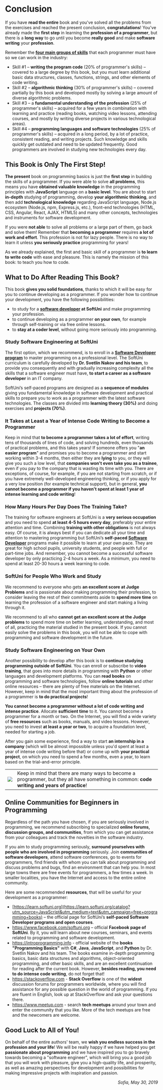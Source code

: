 # Conclusion

If you have **read the entire** book and you've solved all the problems from the exercises and reached the present conclusion, **congratulations**! You've already made the **first step** in learning the **profession of a programmer**, but there is a **long way** to go until you become **really good** and make **software writing** your **profession**.

Remember the **[four main groups of skills](chapter-00.2-how-to-become-a-programmer.md)** that each programmer must have so we can work in the industry:
- Skill #1 – **writing the program code** (20% of programmer's skills) – covered to a large degree by this book, but you must learn additional basic data structures, classes, functions, strings, and other elements of code writing.
- Skill #2 – **algorithmic thinking** (30% of programmer's skills) – covered partially by this book and developed mostly by solving a large amount of diverse algorithmic problems.
- Skill #3 – a **fundamental understanding of the profession** (25% of programmer's skills) – acquired for a few years in combination with learning and practice (reading books, watching video lessons, attending courses, and mostly by writing diverse projects in various technological areas).
- Skill #4 – **programming languages and software technologies** (25% of programmer's skills) – acquired in a long period, by a lot of practice, consistent reading, and writing projects. Such knowledge and skills quickly get outdated and need to be updated frequently. Good programmers are involved in studying new technologies every day.

## This Book is Only The First Step!

**The present** book on programming basics is just the **first step** in building the skills of a programmer. If you were able to solve **all problems**, this means you have **obtained valuable knowledge** in the programming principles with **JavaScript** language on a **basic level**. You are about to start **in-depth** studying of programming, develop **your algorithmic thinking**, and then add **technological knowledge** regarding JavaScript language, Node.js ecosystem (Node.js, npm, Express.js, etc.), front-end technologies (HTML, CSS, Angular, React, AJAX, HTML5) and many other concepts, technologies and instruments for software development.

If you were **not able** to solve all problems or a large part of them, go back and solve them! Remember that **becoming a programmer** requires **a lot of work and effort**. This profession is not for lazy people. There is no way to learn it unless **you seriously practice** programming for years!

As we already explained, the first and basic skill of a programmer is **to learn to write code** with ease and pleasure. This is namely the mission of this book: to teach you how to code.

## What to Do After Reading This Book?

This book **gives you solid foundations**, thanks to which it will be easy for you to continue developing as a programmer. If you wonder how to continue your development, you have the following possibilities:
 - to study for a **[software developer](https://learn.softuni.org/catalog?utm_source=JavaScript&utm_medium=text&utm_campaign=free+programming+books) at SoftUni** and make programming your profession.
 - to continue developing as a programmer **on your own**, for example through self-training or via free online lessons.
 - to **stay at a coder level**, without going more seriously into programming.

### Study Software Engineering at SoftUni

The first option, which we recommend, is to enroll in a **[Software Developer program](https://learn.softuni.org/catalog?utm_source=JavaScript&utm_medium=text&utm_campaign=free+programming+books)** to master programming on a professional level. The SoftUni curriculum is carefully developed by **Dr. Svetlin Nakov and his team**, to provide you consequently and with gradually increasing complexity all the skills that a software engineer must have, **to start a career as a software developer** in an IT company. 

SoftUni’s self-paced programs are designed as a **sequence of modules** giving you fundamental knowledge in software development and practical skills to prepare you to work as a programmer with the latest software technologies. The classes are divided into **learning theory (30%)** and doing exercises and **projects (70%)**.

### It Takes at Least a Year of Intense Code Writing to Become a Programmer

Keep in mind that **to become a programmer takes a lot of effort**, writing tens of thousands of lines of code, and solving hundreds, even thousands of practical problems, and this takes years! If someone offers you "**an easier program**" and promises you to become a programmer and start working within 3-4 months, then either they are **lying** to you, or they will give you such a low level, that **companies won't even take you as a trainee**, even if you pay to the company that is wasting its time with you. There are exceptions, of course, for example, if you are not starting from scratch, or if you have extremely well-developed engineering thinking, or if you apply for a very low position (for example technical support), but in general, **you cannot become a programmer if you haven't spent at least 1 year of intense learning and code writing**!

<!-- to update -->
<!-- ### Entrance Exam in SoftUni

**To enroll at SoftUni** you need to attend an **entrance exam** in "Programming Basics" on the material from this book. If you easily solve the problems in this book, then you are ready for the exam. Also, pay attention to the chapters on **preparation for the practical exam in programming**. They will give you a good idea of the level of difficulty of the exam and the types of tasks that you need to learn to solve.

If the tasks from the book and the preparation examples are hard for you, then you **need more preparation**. Enroll for the [free course in "Programming Basics"](https://softuni.org) or go through the book carefully one more time, without skipping solving **the problems in any of the studied topics**! You must learn how **to solve them with ease**, without helping yourselves with the guidelines and the sample solutions. -->

### How Many Hours Per Day Does The Training Take?

The training for software engineers at SoftUni is a **very serious occupation** and you need to spend **at least 4-5 hours every day**, preferably your entire attention and time. Combining **training with other obligations** is not always easy. Of course, it is always best if you can dedicate all your time and attention to mastering programming but SoftUni’s **self-paced [Software Developer](https://learn.softuni.org/catalog?utm_source=JavaScript&utm_medium=text&utm_campaign=free+programming+books)** programs make it possible to learn at your own pace. They are great for high school pupils, university students, and people with full or part-time jobs. And remember, you cannot become a successful software developer by only practicing 2-4 hours a week. As a minimum, you need to spend at least 20-30 hours a week learning to code.

### SoftUni for People Who Work and Study

We recommend to everyone who gets **an excellent score at Judge Problems** and is passionate about making programming their profession, to consider leaving the rest of their commitments aside to **spend more time** on learning the profession of a software engineer and start making a living through it.

We recommend to all who **cannot get an excellent score at the Judge problems** to spend more time on better learning, understanding, and most of all, practicing the material studied in the present book. If you cannot easily solve the problems in this book, you will not be able to cope with programming and software development in the future.

### Study Software Engineering on Your Own
Another possibility to develop after this book is to **continue studying programming outside of SoftUni**. You can enroll or subscribe to **video training**, that goes into more details in programming with **Python** or other languages and development platforms. You can **read books** on programming and software technologies, follow **online tutorials** and other online resources – there are plenty of free materials on the Internet. However, keep in mind that the most important thing about the profession of a programmer is **to do practical projects**!

**You cannot become a programmer without a lot of code writing and intense practice**. Allocate **sufficient time** to it. You cannot become a programmer for a month or two. On the Internet, you will find a wide variety of **free resources** such as books, manuals, and video lessons. However, you need to invest **at least a year or two**, to acquire a foundation level, needed for starting a job.

After you gain some experience, find a way to start **an internship in a company** (which will be almost impossible unless you'd spent at least a year of intense code writing before that) or come up with **your practical project**, on which you need to spend a few months, even a year, to learn based on the trial-and-error principle.

<table><tr><td><img src="/assets/alert-icon.png" style="max-width:50px" /></td>
<td>Keep in mind that there are many ways to become a programmer, but they all have something in common: <b>code writing and years of practice</b>!</td>
</tr></table>


## Online Communities for Beginners in Programming

Regardless of the path you have chosen, if you are seriously involved in programming, we recommend subscribing to specialized **online forums, discussion groups, and communities**, from which you can get assistance from your colleagues and track the novelties in the software industry.

If you aim to study programming seriously, **surround yourselves with people who are involved in programming** seriously. Join **communities of software developers**, attend software conferences, go to events for programmers, find friends with whom you can talk about programming and discuss problems and bugs, find an environment that can help you. In most large towns there are free events for programmers, a few times a week. In smaller localities, you have the Internet and access to the entire online community.

Here are some recommended **resources**, that will be useful for your development as a programmer:
* [https://learn.softuni.org](https://learn.softuni.org/catalog?utm_source=JavaScript&utm_medium=text&utm_campaign=free+programming+books) –  the official page for SoftUni’s **self-paced Software Developer programs and open courses**.
* https://www.facebook.com/softuni.org – official **Facebook page of SoftUni**. By it, you will learn about new courses, seminars, and events related to programming and software development.
* https://introprogramming.info - official website of the **books "Programming Basics"** with **C#**, **Java**, **JavaScript**, and **Python** by Dr. Svetlin Nakov and his team. The books examine in-depth programming basics, basic data structures and algorithms, object-oriented programming, and other basic skills, and are an excellent continuation for reading after the current book. However, **besides reading, you need to do intense code writing**, do not forget that!
* https://stackoverflow.com - **Stack Overflow** is one of the **widest** discussion forums for programmers worldwide, where you will find assistance for any possible question in the world of programming. If you are fluent in English, look up at StackOverflow and ask your questions there.
* https://www.meetup.com - search **tech meetups** around your town and enter the community that you like. More of the tech meetups are free and the newcomers are welcome.

## Good Luck to All of You!

On behalf of the entire authors' team, we **wish you endless success in the profession and your life**! We will be really happy if we have helped you get **passionate about programming** and we have inspired you to go bravely towards becoming a "software engineer", which will bring you a good job that you will work with pleasure, give you a high-quality life, and prosperity, as well as amazing perspectives for development and possibilities for making impressive projects with inspiration and passion.

<p align="right"><i>Sofia, May 30, 2019</i></p>
